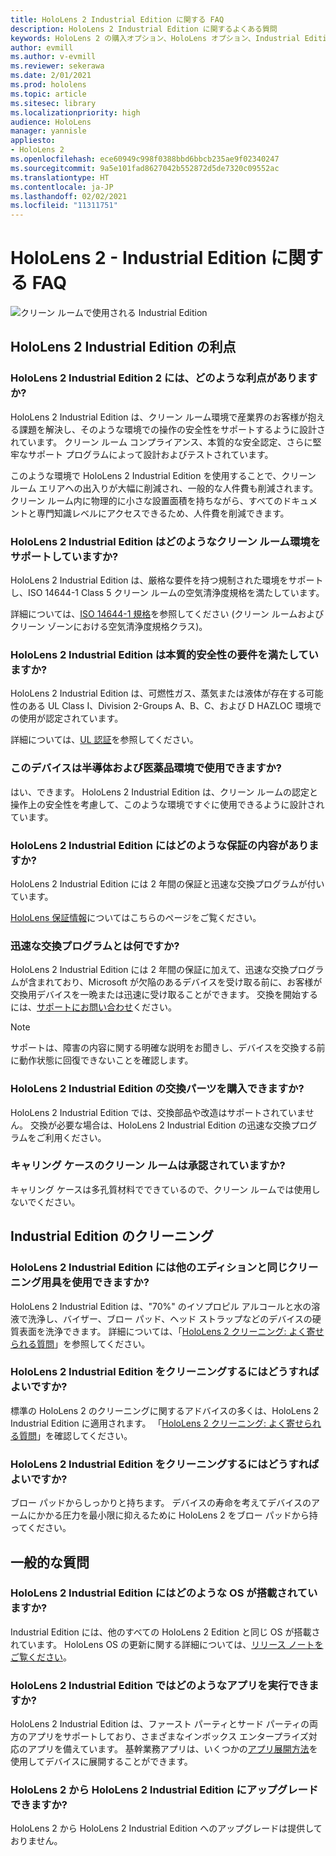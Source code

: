 ```yaml
---
title: HoloLens 2 Industrial Edition に関する FAQ
description: HoloLens 2 Industrial Edition に関するよくある質問
keywords: HoloLens 2 の購入オプション、HoloLens オプション、Industrial Edition
author: evmill
ms.author: v-evmill
ms.reviewer: sekerawa
ms.date: 2/01/2021
ms.prod: hololens
ms.topic: article
ms.sitesec: library
ms.localizationpriority: high
audience: HoloLens
manager: yannisle
appliesto:
- HoloLens 2
ms.openlocfilehash: ece60949c998f0388bbd6bbcb235ae9f02340247
ms.sourcegitcommit: 9a5e101fad8627042b552872d5de7320c09552ac
ms.translationtype: HT
ms.contentlocale: ja-JP
ms.lasthandoff: 02/02/2021
ms.locfileid: "11311751"
---
```

# HoloLens 2 - Industrial Edition に関する FAQ

![クリーン ルームで使用される Industrial Edition](./images/industrial-sku-with-remote-assist.png)

## HoloLens 2 Industrial Edition の利点

### HoloLens 2 Industrial Edition 2 には、どのような利点がありますか?

HoloLens 2 Industrial Edition は、クリーン ルーム環境で産業界のお客様が抱える課題を解決し、そのような環境での操作の安全性をサポートするように設計されています。 クリーン ルーム コンプライアンス、本質的な安全認定、さらに堅牢なサポート プログラムによって設計およびテストされています。

このような環境で HoloLens 2 Industrial Edition を使用することで、クリーン ルーム エリアへの出入りが大幅に削減され、一般的な人件費も削減されます。 クリーン ルーム内に物理的に小さな設置面積を持ちながら、すべてのドキュメントと専門知識レベルにアクセスできるため、人件費を削減できます。

### HoloLens 2 Industrial Edition はどのようなクリーン ルーム環境をサポートしていますか?

HoloLens 2 Industrial Edition は、厳格な要件を持つ規制された環境をサポートし、ISO 14644-1 Class 5 クリーン ルームの空気清浄度規格を満たしています。

詳細については、[ISO 14644-1 規格](https://www.iso.org/standard/53394.html)を参照してください (クリーン ルームおよびクリーン ゾーンにおける空気清浄度規格クラス)。

### HoloLens 2 Industrial Edition は本質的安全性の要件を満たしていますか?

HoloLens 2 Industrial Edition は、可燃性ガス、蒸気または液体が存在する可能性のある UL Class I、Division 2-Groups A、B、C、および D HAZLOC 環境での使用が認定されています。

詳細については、[UL 認証](https://www.ul.com/services/ul-and-c-ul-hazardous-areas-certification-north-america?csrf-token=CIwNZNlR4XbisJF39I8yWnWX9wX4WFoz&amp;Search=UL+Class+I%2C+Dev+2+&amp;search-submit=Search)を参照してください。

### このデバイスは半導体および医薬品環境で使用できますか?

はい、できます。 HoloLens 2 Industrial Edition は、クリーン ルームの認定と操作上の安全性を考慮して、このような環境ですぐに使用できるように設計されています。

### HoloLens 2 Industrial Edition にはどのような保証の内容がありますか?

HoloLens 2 Industrial Edition には 2 年間の保証と迅速な交換プログラムが付いています。

[HoloLens 保証情報](https://support.microsoft.com/warranty)についてはこちらのページをご覧ください。

### 迅速な交換プログラムとは何ですか?

HoloLens 2 Industrial Edition には 2 年間の保証に加えて、迅速な交換プログラムが含まれており、Microsoft が欠陥のあるデバイスを受け取る前に、お客様が交換用デバイスを一晩または迅速に受け取ることができます。 交換を開始するには、[サポートにお問い合わせ](https://aka.ms/hololenssupport)ください。

> [!NOTE]
> サポートは、障害の内容に関する明確な説明をお聞きし、デバイスを交換する前に動作状態に回復できないことを確認します。

### HoloLens 2 Industrial Edition の交換パーツを購入できますか?

HoloLens 2 Industrial Edition では、交換部品や改造はサポートされていません。 交換が必要な場合は、HoloLens 2 Industrial Edition の迅速な交換プログラムをご利用ください。

### キャリング ケースのクリーン ルームは承認されていますか?

キャリング ケースは多孔質材料でできているので、クリーン ルームでは使用しないでください。

## Industrial Edition のクリーニング

### HoloLens 2 Industrial Edition には他のエディションと同じクリーニング用具を使用できますか?

HoloLens 2 Industrial Edition は、&quot;70%&quot; のイソプロピル アルコールと水の溶液で洗浄し、バイザー、ブロー パッド、ヘッド ストラップなどのデバイスの硬質表面を洗浄できます。 詳細については、「[HoloLens 2 クリーニング: よく寄せられる質問](https://docs.microsoft.com/hololens/hololens2-maintenance)」を参照してください。

### HoloLens 2 Industrial Edition をクリーニングするにはどうすればよいですか?

標準の HoloLens 2 のクリーニングに関するアドバイスの多くは、HoloLens 2 Industrial Edition に適用されます。 「[HoloLens 2 クリーニング: よく寄せられる質問](https://docs.microsoft.com/hololens/hololens2-maintenance)」を確認してください。

### HoloLens 2 Industrial Edition をクリーニングするにはどうすればよいですか?

ブロー パッドからしっかりと持ちます。 デバイスの寿命を考えてデバイスのアームにかかる圧力を最小限に抑えるために HoloLens 2 をブロー パッドから持ってください。

## 一般的な質問

### HoloLens 2 Industrial Edition にはどのような OS が搭載されていますか?

Industrial Edition には、他のすべての HoloLens 2 Edition と同じ OS が搭載されています。 HoloLens OS の更新に関する詳細については、[リリース ノートをご覧ください](hololens-release-notes.md)。

### HoloLens 2 Industrial Edition ではどのようなアプリを実行できますか?

HoloLens 2 Industrial Edition は、ファースト パーティとサード パーティの両方のアプリをサポートしており、さまざまなインボックス エンタープライズ対応のアプリを備えています。 基幹業務アプリは、いくつかの[アプリ展開方法](https://docs.microsoft.com/hololens/app-deploy-overview)を使用してデバイスに展開することができます。

### HoloLens 2 から HoloLens 2 Industrial Edition にアップグレードできますか?

HoloLens 2 から HoloLens 2 Industrial Edition へのアップグレードは提供しておりません。
